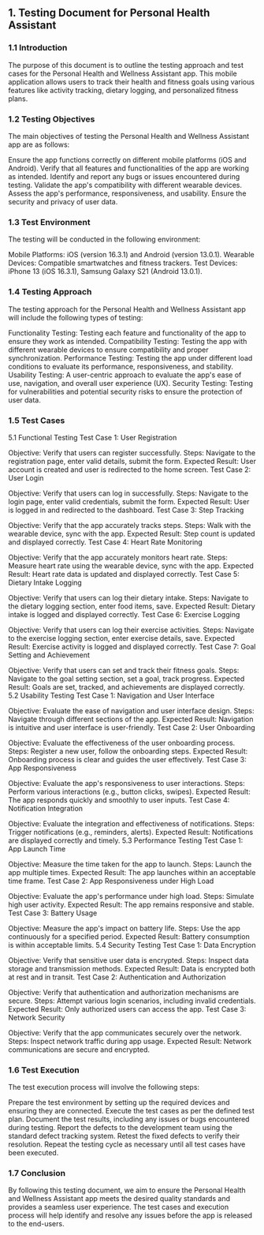 ## 1. Testing Document for Personal Health Assistant

### 1.1 Introduction

The purpose of this document is to outline the testing approach and test cases for the Personal Health and Wellness Assistant app. This mobile application allows users to track their health and fitness goals using various features like activity tracking, dietary logging, and personalized fitness plans.

### 1.2 Testing Objectives

The main objectives of testing the Personal Health and Wellness Assistant app are as follows:

Ensure the app functions correctly on different mobile platforms (iOS and Android).
Verify that all features and functionalities of the app are working as intended.
Identify and report any bugs or issues encountered during testing.
Validate the app's compatibility with different wearable devices.
Assess the app's performance, responsiveness, and usability.
Ensure the security and privacy of user data.

### 1.3 Test Environment

The testing will be conducted in the following environment:

Mobile Platforms: iOS (version 16.3.1) and Android (version 13.0.1).
Wearable Devices: Compatible smartwatches and fitness trackers.
Test Devices: iPhone 13 (iOS 16.3.1), Samsung Galaxy S21 (Android 13.0.1).

### 1.4 Testing Approach

The testing approach for the Personal Health and Wellness Assistant app will include the following types of testing:

Functionality Testing: Testing each feature and functionality of the app to ensure they work as intended.
Compatibility Testing: Testing the app with different wearable devices to ensure compatibility and proper synchronization.
Performance Testing: Testing the app under different load conditions to evaluate its performance, responsiveness, and stability.
Usability Testing: A user-centric approach to evaluate the app's ease of use, navigation, and overall user experience (UX).
Security Testing: Testing for vulnerabilities and potential security risks to ensure the protection of user data.

### 1.5 Test Cases

5.1 Functional Testing
Test Case 1: User Registration

Objective: Verify that users can register successfully.
Steps: Navigate to the registration page, enter valid details, submit the form.
Expected Result: User account is created and user is redirected to the home screen.
Test Case 2: User Login

Objective: Verify that users can log in successfully.
Steps: Navigate to the login page, enter valid credentials, submit the form.
Expected Result: User is logged in and redirected to the dashboard.
Test Case 3: Step Tracking

Objective: Verify that the app accurately tracks steps.
Steps: Walk with the wearable device, sync with the app.
Expected Result: Step count is updated and displayed correctly.
Test Case 4: Heart Rate Monitoring

Objective: Verify that the app accurately monitors heart rate.
Steps: Measure heart rate using the wearable device, sync with the app.
Expected Result: Heart rate data is updated and displayed correctly.
Test Case 5: Dietary Intake Logging

Objective: Verify that users can log their dietary intake.
Steps: Navigate to the dietary logging section, enter food items, save.
Expected Result: Dietary intake is logged and displayed correctly.
Test Case 6: Exercise Logging

Objective: Verify that users can log their exercise activities.
Steps: Navigate to the exercise logging section, enter exercise details, save.
Expected Result: Exercise activity is logged and displayed correctly.
Test Case 7: Goal Setting and Achievement

Objective: Verify that users can set and track their fitness goals.
Steps: Navigate to the goal setting section, set a goal, track progress.
Expected Result: Goals are set, tracked, and achievements are displayed correctly.
5.2 Usability Testing
Test Case 1: Navigation and User Interface

Objective: Evaluate the ease of navigation and user interface design.
Steps: Navigate through different sections of the app.
Expected Result: Navigation is intuitive and user interface is user-friendly.
Test Case 2: User Onboarding

Objective: Evaluate the effectiveness of the user onboarding process.
Steps: Register a new user, follow the onboarding steps.
Expected Result: Onboarding process is clear and guides the user effectively.
Test Case 3: App Responsiveness

Objective: Evaluate the app's responsiveness to user interactions.
Steps: Perform various interactions (e.g., button clicks, swipes).
Expected Result: The app responds quickly and smoothly to user inputs.
Test Case 4: Notification Integration

Objective: Evaluate the integration and effectiveness of notifications.
Steps: Trigger notifications (e.g., reminders, alerts).
Expected Result: Notifications are displayed correctly and timely.
5.3 Performance Testing
Test Case 1: App Launch Time

Objective: Measure the time taken for the app to launch.
Steps: Launch the app multiple times.
Expected Result: The app launches within an acceptable time frame.
Test Case 2: App Responsiveness under High Load

Objective: Evaluate the app's performance under high load.
Steps: Simulate high user activity.
Expected Result: The app remains responsive and stable.
Test Case 3: Battery Usage

Objective: Measure the app's impact on battery life.
Steps: Use the app continuously for a specified period.
Expected Result: Battery consumption is within acceptable limits.
5.4 Security Testing
Test Case 1: Data Encryption

Objective: Verify that sensitive user data is encrypted.
Steps: Inspect data storage and transmission methods.
Expected Result: Data is encrypted both at rest and in transit.
Test Case 2: Authentication and Authorization

Objective: Verify that authentication and authorization mechanisms are secure.
Steps: Attempt various login scenarios, including invalid credentials.
Expected Result: Only authorized users can access the app.
Test Case 3: Network Security

Objective: Verify that the app communicates securely over the network.
Steps: Inspect network traffic during app usage.
Expected Result: Network communications are secure and encrypted.

### 1.6 Test Execution

The test execution process will involve the following steps:

Prepare the test environment by setting up the required devices and ensuring they are connected.
Execute the test cases as per the defined test plan.
Document the test results, including any issues or bugs encountered during testing.
Report the defects to the development team using the standard defect tracking system.
Retest the fixed defects to verify their resolution.
Repeat the testing cycle as necessary until all test cases have been executed.

### 1.7 Conclusion

By following this testing document, we aim to ensure the Personal Health and Wellness Assistant app meets the desired quality standards and provides a seamless user experience. The test cases and execution process will help identify and resolve any issues before the app is released to the end-users.

